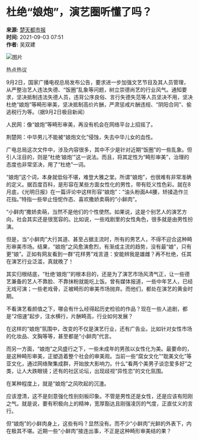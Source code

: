 # 杜绝“娘炮”，演艺圈听懂了吗？

**来源:** [楚天都市报](https://ctdsbepaper.hubeidaily.net/pc/content/202109/03/content_124233.html)  
**时间:** 2021-09-03 07:51  
**作者:** 吴双建  

![图片](https://a/10001/202109/d0308bb4b336da794810ef067f62f22a.jpeg)

热点热议

9月2日，国家广播电视总局发布公告，要求进一步加强文艺节目及其人员管理，从严整治艺人违法失德、“饭圈”乱象等问题，树立崇德尚艺的行业风气。通知要求，坚决抵制违法失德人员，违背公序良俗、言行失德失范等人员坚决不用，坚决杜绝“娘炮”等畸形审美，坚决抵制高价片酬，严肃惩戒片酬违规、“阴阳合同”、偷逃税行为等。（据9月2日极目新闻）

人民网：像“娘炮”等畸形审美，再没有机会在网络平台上招摇了。

荆楚网：中华男儿不能被“娘炮文化”侵蚀，失去中华儿女的血性。

广电总局这次文件中，涉及内容很多，其中不少是针对近期“饭圈”的一些乱象。但引人注目的，则是“杜绝‘娘炮’”这一说法。而且，将其定性为“畸形审美”，治理的态度也非常坚决，用了“杜绝”一词。

“娘炮”这个词，本身就低俗不堪，难登大雅之堂。所谓“娘炮”，也很难有非常准确的定义。据百度百科，是形容在某些方面女性化的男性，带有贬义性色彩。就在8月底，《光明日报》在一篇评论中这样形容“娘炮”：“油头粉面A4腰，矫揉造作兰花指。”特指一些举止忸怩作态、喜欢撒娇卖萌的“小鲜肉”。

“小鲜肉”撒娇卖萌，当然不是他们的个性使然。如果说，这是个别艺人的演艺方向，社会其实还是很宽容的。比如说，一些戏剧里的女性角色，很多就是由男性扮演。

但是，当“小鲜肉”大行其道、甚至占据主流时，所有的男艺人，不得不迎合这种畸形审美市场。结果，“娘炮”之风愈演愈烈，有渐成主流的趋势，没有最“娘”，只有更“娘”。正如有网友看到一群“花样男”戏言道：安能辨我是雄雌？再不杜绝，任其在演艺行业泛滥，真就晚了！

其实归根结底，“杜绝‘娘炮’”的根本目的，还是为了演艺市场风清气正，让一些德艺兼备的艺人不靠脸、不靠抹粉就能吃上饭。曾有媒体报道，一些中年艺人，已经无戏可演；一些老戏骨，正被畸形的审美市场抛弃。而他们，都处在演艺的黄金时期。

不看演艺看颜值之下，哪会有什么经得起历史检验的作品？现在一些人追剧，都是“2倍速”起步，注水横行，片酬畸高，行业如何发展？

在这样的“娘炮”氛围中，改变的不仅是演艺行业，还有广告业。比如针对女性市场的化妆品、文胸等等，甚至都是“小鲜肉”代言。

而另一方面，“娘炮”之风盛行之下，一些未成年的男孩以女性化为美。最要命的，是这种畸形审美，正塑造着整个社会的审美观。当前一些“腐女文化”“耽美文化”等亚文化，通过网络聚集成群，开始放大影响力。什么“看两个美男子谈恋爱多好”之类，让人大跌眼镜；还有的社区论坛，出现歧视“异性恋”的文化氛围。

在某种程度上，就是“娘炮”之风吹起的沉渣。

应该澄清，这不是刻意强化性别刻板印象。不管是男性还是女性，还是应该有阳刚之气。就是说，要有积极向上的精神，宽厚豁达且刚强凌厉的气度，正直仗义的言行。

但“娘炮”的小鲜肉身上，这些有吗？显然没有。而不少“小鲜肉”光鲜的外表下，内在极其不堪。近期一些“小鲜肉”接连出事，不正是这种畸形审美结的果？